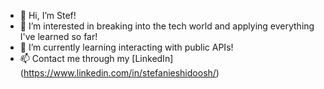 - 👋 Hi, I’m Stef! 
- 👀 I’m interested in breaking into the tech world and applying everything I've learned so far! 
- 🌱 I’m currently learning interacting with public APIs! 
- 📫 Contact me through my [LinkedIn] (https://www.linkedin.com/in/stefanieshidoosh/)

<!---
shidoosh/shidoosh is a ✨ special ✨ repository because its `README.md` (this file) appears on your GitHub profile.
You can click the Preview link to take a look at your changes.
--->
